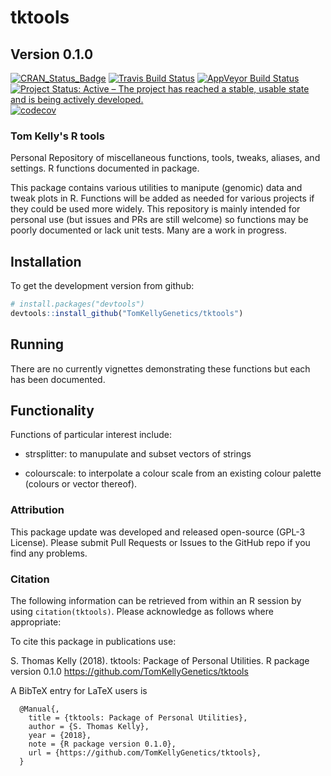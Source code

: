 # tktools

## Version 0.1.0

[![CRAN_Status_Badge](http://www.r-pkg.org/badges/version/tktools)](https://cran.r-project.org/package=tktools)
[![Travis Build Status](https://travis-ci.org/TomKellyGenetics/tktools.svg?branch=master)](https://travis-ci.org/TomKellyGenetics/tktools)
[![AppVeyor Build Status](https://ci.appveyor.com/api/projects/status/github/TomKellyGenetics/vioplot?branch=master&svg=true)](https://ci.appveyor.com/project/TomKellyGenetics/tktools)
[![Project Status: Active – The project has reached a stable, usable state and is being actively developed.](http://www.repostatus.org/badges/latest/active.svg)](http://www.repostatus.org/#active)
[![codecov](https://codecov.io/gh/TomKellyGenetics/tktools/branch/master/graph/badge.svg)](https://codecov.io/gh/TomKellyGenetics/tktools)

### Tom Kelly's R tools

Personal Repository of miscellaneous functions, tools, tweaks, aliases, and settings. R functions documented in package. 

This package contains various utilities to manipute (genomic) data and tweak plots in R. Functions will be added as needed for various projects if they could be used more widely. This repository is mainly intended for personal use (but issues and PRs are still welcome) so functions may be poorly documented or lack unit tests. Many are a work in progress.

## Installation

To get the development version from github:

```R
# install.packages("devtools")
devtools::install_github("TomKellyGenetics/tktools")
```

## Running

There are no currently vignettes demonstrating these functions but each has been documented.

## Functionality

Functions of particular interest include:

- strsplitter: to manupulate and subset vectors of strings

- colourscale: to interpolate a colour scale from an existing colour palette (colours or vector thereof).


### Attribution

This package update was developed and released open-source (GPL-3 License). Please submit Pull Requests or Issues to the GitHub repo if you find any problems.

### Citation

The following information can be retrieved from within an R session by using `citation(tktools)`. Please acknowledge as follows where appropriate:

To cite this package in publications use:

  S. Thomas Kelly (2018). tktools: Package of Personal Utilities. R package version 0.1.0
  https://github.com/TomKellyGenetics/tktools

A BibTeX entry for LaTeX users is

      @Manual{,
        title = {tktools: Package of Personal Utilities},
        author = {S. Thomas Kelly},
        year = {2018},
        note = {R package version 0.1.0},
        url = {https://github.com/TomKellyGenetics/tktools},
      }


